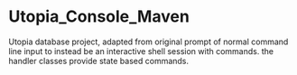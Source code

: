 # Utopia_Console_Maven
Utopia database project, adapted from original prompt of normal command line input to instead be an interactive shell session with commands.
the handler classes provide state based commands.
